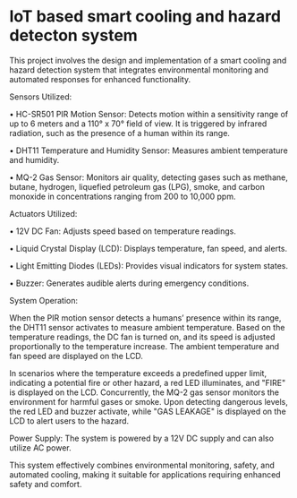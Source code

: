 # IoT based smart cooling and hazard detecton system
This project involves the design and implementation of a smart cooling and hazard detection system that integrates environmental monitoring and automated responses for enhanced functionality.

Sensors Utilized:

•	HC-SR501 PIR Motion Sensor: Detects motion within a sensitivity range of up to 6 meters and a 110° x 70° field of view. It is triggered by infrared radiation, such as the presence of a human within its range.

•	DHT11 Temperature and Humidity Sensor: Measures ambient temperature and humidity.

•	MQ-2 Gas Sensor: Monitors air quality, detecting gases such as methane, butane, hydrogen, liquefied petroleum gas (LPG), smoke, and carbon monoxide in concentrations ranging from 200 to 10,000 ppm.

Actuators Utilized:

•	12V DC Fan: Adjusts speed based on temperature readings.

•	Liquid Crystal Display (LCD): Displays temperature, fan speed, and alerts.

•	Light Emitting Diodes (LEDs): Provides visual indicators for system states.

•	Buzzer: Generates audible alerts during emergency conditions.

System Operation:

When the PIR motion sensor detects a humans’ presence within its range, the DHT11 sensor activates to measure ambient temperature. Based on the temperature readings, the DC fan is turned on, and its speed is adjusted proportionally to the temperature increase. The ambient temperature and fan speed are displayed on the LCD.

In scenarios where the temperature exceeds a predefined upper limit, indicating a potential fire or other hazard, a red LED illuminates, and "FIRE" is displayed on the LCD. Concurrently, the MQ-2 gas sensor monitors the environment for harmful gases or smoke. Upon detecting dangerous levels, the red LED and buzzer activate, while "GAS LEAKAGE" is displayed on the LCD to alert users to the hazard.

Power Supply: The system is powered by a 12V DC supply and can also utilize AC power.

This system effectively combines environmental monitoring, safety, and automated cooling, making it suitable for applications requiring enhanced safety and comfort.
